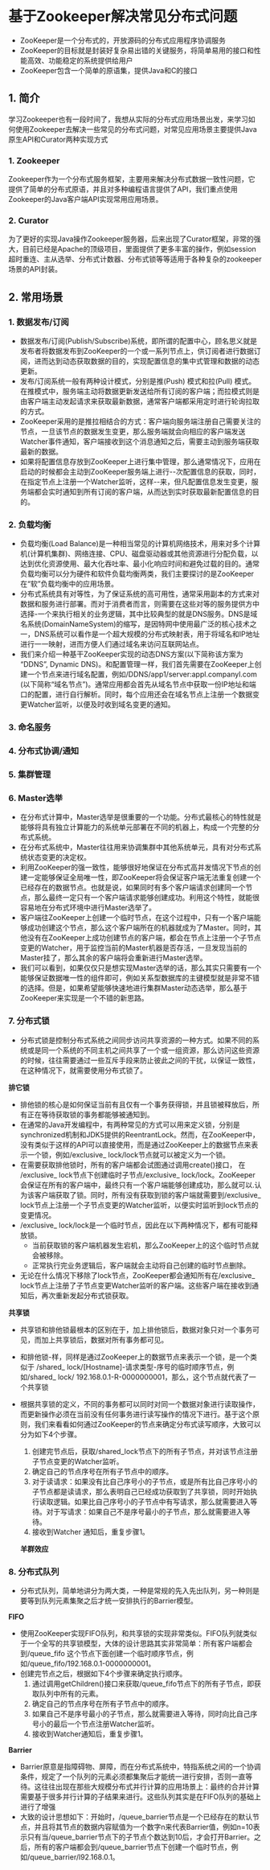# 基于Zookeeper解决常见分布式问题

- ZooKeeper是一个分布式的，开放源码的分布式应用程序协调服务
- ZooKeeper的目标就是封装好复杂易出错的关键服务，将简单易用的接口和性能高效、功能稳定的系统提供给用户
- ZooKeeper包含一个简单的原语集，提供Java和C的接口

## 1. 简介

学习Zookeeper也有一段时间了，我想从实际的分布式应用场景出发，来学习如何使用Zookeeper去解决一些常见的分布式问题，对常见应用场景主要提供Java原生API和Curator两种实现方式

### 1. Zookeeper

Zookeeper作为一个分布式服务框架，主要用来解决分布式数据一致性问题，它提供了简单的分布式原语，并且对多种编程语言提供了API，我们重点使用Zookeeper的Java客户端API实现常用应用场景。

### 2. Curator

为了更好的实现Java操作Zookeeper服务器，后来出现了Curator框架，非常的强大，目前已经是Apache的顶级项目，里面提供了更多丰富的操作，例如session超时重连、主从选举、分布式计数器、分布式锁等等适用于各种复杂的zookeeper场景的API封装。

## 2. 常用场景

### 1. 数据发布/订阅

- 数据发布/订阅(Publish/Subscribe)系统，即所谓的配置中心，顾名思义就是发布者将数据发布到ZooKeeper的一个或一系列节点上，供订阅者进行数据订阅，进而达到动态获取数据的目的，实现配置信息的集中式管理和数据的动态更新。
- 发布/订阅系统一般有两种设计模式，分别是推(Push) 模式和拉(Pull) 模式。在推模式中，服务端主动将数据更新发送给所有订阅的客户端；而拉模式则是由客户端主动发起请求来获取最新数据，通常客户端都采用定时进行轮询拉取的方式。
- ZooKeeper采用的是推拉相结合的方式：客户端向服务端注册自己需要关注的节点，一旦该节点的数据发生变更，那么服务端就会向相应的客户端发送Watcher事件通知，客户端接收到这个消息通知之后，需要主动到服务端获取最新的数据。
- 如果将配置信息存放到ZooKeeper上进行集中管理，那么通常情况下，应用在启动的时候都会主动到ZooKeeper服务端上进行--次配置信息的获取，同时，在指定节点上注册一个Watcher监听，这样--来，但凡配置信息发生变更，服务端都会实时通知到所有订阅的客户端，从而达到实时获取最新配置信息的目的。

### 2. 负载均衡

- 负载均衡(Load Balance)是一种相当常见的计算机网络技术，用来对多个计算机(计算机集群)、网络连接、CPU、磁盘驱动器或其他资源进行分配负载，以达到优化资源使用、最大化吞吐率、最小化响应时间和避免过载的目的。通常负载均衡可以分为硬件和软件负载均衡两类，我们主要探讨的是ZooKeeper在“软”负载均衡中的应用场景。
- 分布式系统具有对等性，为了保证系统的高可用性，通常采用副本的方式来对数据和服务进行部署。而对于消费者而言，则需要在这些对等的服务提供方中选择-一个来执行相关的业务逻辑，其中比较典型的就是DNS服务。DNS是域名系统(DomainNameSystem)的缩写，是因特网中使用最广泛的核心技术之一，DNS系统可以看作是一个超大规模的分布式映射表，用于将域名和IP地址进行一一映射，进而方便人们通过域名来访问互联网站点。
- 我们来介绍一种基干ZooKeeper实现的动态DNS方案(以下简称该方案为
“DDNS”, Dynamic DNS)。和配置管理一样，我们首先需要在ZooKeeper上创建一个节点来进行域名配置，例如/DDNS/app1/server:appl.companyl.com (以下简称“域名节点”)。通常应用都会首先从域名节点中获取一份IP地址和端口的配置，进行自行解析。同时，每个应用还会在域名节点上注册一个数据变更Watcher监听，以便及时收到域名变更的通知。

### 3. 命名服务

### 4. 分布式协调/通知

### 5. 集群管理

### 6. Master选举

- 在分布式计算中，Master选举是很重要的一个功能。分布式最核心的特性就是能够将具有独立计算能力的系统单元部署在不同的机器上，构成一个完整的分布式系统。
- 在分布式系统中，Master往往用来协调集群中其他系统单元，具有对分布式系统状态变更的决定权。
- 利用ZooKeeper的强一致性，能够很好地保证在分布式高并发情况下节点的创建一定能够保证全局唯一性，即ZooKeeper将会保证客户端无法重复创建一个已经存在的数据节点。也就是说，如果同时有多个客户端请求创建同一个节点，那么最终一定只有一个客户端请求能够创建成功。利用这个特性，就能很容易地在分布式环境中进行Master选举了。
- 客户端往ZooKeeper上创建一个临时节点，在这个过程中，只有一个客户端能够成功创建这个节点，那么这个客户端所在的机器就成为了Master。同时，其他没有在ZooKeeper上成功创建节点的客户端，都会在节点上注册一个子节点变更的Watcher，用于监控当前的Master机器是否存活，一旦发现当前的Master挂了，那么其余的客户端将会重新进行Master选举。
- 我们可以看到，如果仅仅只是想实现Master选举的话，那么其实只需要有一个能够保证数据唯一性的组件即可，例如关系型数据库的主键模型就是非常不错的选择。但是，如果希望能够快速地进行集群Master动态选举，那么基于ZooKeeper来实现是一个不错的新思路。

### 7. 分布式锁

- 分布式锁是控制分布式系统之间同步访问共享资源的一种方式。如果不同的系统或是同一个系统的不同主机之间共享了一个或一组资源，那么访问这些资源的时候，往往需要通过一些互斥手段来防止彼此之间的干扰，以保证一致性，在这种情况下，就需要使用分布式锁了。

**排它锁**

- 排他锁的核心是如何保证当前有且仅有一个事务获得锁，并且锁被释放后，所有正在等待获取锁的事务都能够被通知到。
- 在通常的Java开发编程中，有两种常见的方式可以用来定义锁，分别是synchronized机制和JDK5提供的ReentrantLock。然而，在ZooKeeper中，没有类似于这样的API可以直接使用，而是通过ZooKeeper上的数据节点来表示一个锁，例如/exclusive_ lock/lock节点就可以被定义为一个锁。
- 在需要获取排他锁时，所有的客户端都会试图通过调用create()接口， 在
/exclusive_ lock节点下创建临时子节点/exclusive_ lock/lock。ZooKeeper会保证在所有的客户端中，最终只有一个客户端能够创建成功，那么就可以.认为该客户端获取了锁。同时，所有没有获取到锁的客户端就需要到/exclusive_ lock节点上注册一个子节点变更的Watcher监听，以便实时监听到lock节点的变更情况。
- /exclusive_ lock/lock是一个临时节点，因此在以下两种情况下，都有可能释放锁。
  - 当前获取锁的客户端机器发生宕机，那么ZooKeeper上的这个临时节点就会被移除。
  - 正常执行完业务逻辑后，客户端就会主动将自己创建的临时节点删除。
- 无论在什么情况下移除了lock节点，ZooKeeper都会通知所有在/exclusive_ lock节点上注册了子节点变更Watcher监听的客户端。这些客户端在接收到通知后，再次重新发起分布式锁获取。

**共享锁**

- 共享锁和排他锁最根本的区别在于，加上排他锁后，数据对象只对一个事务可见，而加上共享锁后，数据对所有事务都可见。
- 和排他锁-样，同样是通过ZooKeeper上的数据节点来表示一个锁，是一个类似于
/shared_ lock/[Hostname]-请求类型-序号的临时顺序节点，例如/shared_ lock/
192.168.0.1-R-0000000001，那么，这个节点就代表了一个共享锁
- 根据共享锁的定义，不同的事务都可以同时对同一个数据对象进行读取操作，而更新操作必须在当前没有任何事务进行读写操作的情况下进行。基于这个原则，我们来看看如何通过ZooKeeper的节点来确定分布式读写顺序，大致可以分为如下4个步骤。
  1. 创建完节点后，获取/shared_lock节点下的所有子节点，并对该节点注册子节点变更的Watcher监听。
  2. 确定自己的节点序号在所有子节点中的顺序。
  3. 对于读请求：如果没有比自己序号小的子节点，或是所有比自己序号小的子节点都是读请求，那么表明自己已经成功获取到了共享锁，同时开始执行读取逻辑。如果比自己序号小的子节点中有写请求，那么就需要进入等待。对于写请求：如果自己不是序号最小的子节点，那么就需要进入等待。
  4. 接收到Watcher 通知后，重复步骤1。

  **羊群效应**

### 8. 分布式队列

- 分布式队列，简单地讲分为两大类，一种是常规的先入先出队列，另一种则是要等到队列元素集聚之后才统一安排执行的Barrier模型。

**FIFO**

- 使用ZooKeeper实现FIFO队列，和共享锁的实现非常类似。FIFO队列就类似于一个全写的共享锁模型，大体的设计思路其实非常简单：所有客户端都会到/queue_fifo 这个节点下面创建一个临时顺序节点，例如/queue_fifo/192.168.0.1-0000000001。
- 创建完节点之后，根据如下4个步骤来确定执行顺序。
  1. 通过调用getChildren()接口来获取/queue_fifo节点下的所有子节点，即获取队列中所有的元素。
  2. 确定自己的节点序号在所有子节点中的顺序。
  3. 如果自己不是序号最小的子节点，那么就需要进入等待，同时向比自己序号小的最后一个节点注册Watcher监听。
  4. 接收到Watcher通知后，重复步骤1。

**Barrier**

- Barrier原意是指障碍物、屏障，而在分布式系统中，特指系统之间的一个协调条件，规定了一个队列的元素必须都集聚后才能统一进行安排，否则一直等待。这往往出现在那些大规模分布式并行计算的应用场景上：最终的合并计算需要基于很多并行计算的子结果来进行。这些队列其实是在FIFO队列的基础上进行了增强
- 大致的设计思想如下：开始时，/queue_barrier节点是一个已经存在的默认节点，并且将其节点的数据内容赋值为一个数字n来代表Barrier值，例如n=10表示只有当/queue_barrier节点下的子节点个数达到10后，才会打开Barrier。之后，所有的客户端都会到/queue_barrier节点下创建一个临时节点，例如/queue_barrier/l92.168.0.1。
